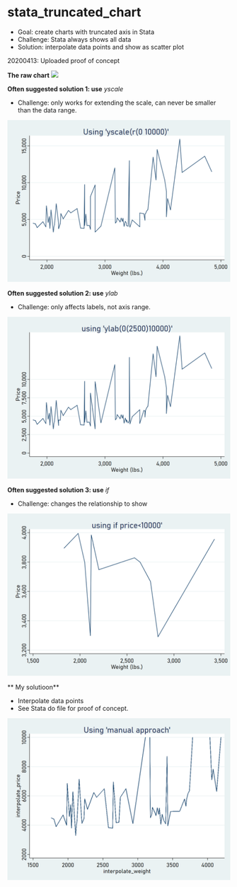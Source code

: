 # stata_truncated_chart
 
* Goal: create charts with truncated axis in Stata
* Challenge: Stata always shows all data
* Solution: interpolate data points and show as scatter plot

20200413: Uploaded proof of concept

**The raw chart**
![](fig1.png=250x)

**Often suggested solution 1: use** *yscale*

 *  Challenge: only works for extending the scale, can never be smaller than the data range. 

![](fig2.png)

**Often suggested solution 2: use** *ylab*

 *  Challenge: only affects labels, not axis range.
 
![](fig3.png)

**Often suggested solution 3: use** *if*

 *  Challenge: changes the relationship to show
 
![](fig4.png)


** My solutioon**

* Interpolate data points
* See Stata do file for proof of concept.

![](fig5.png)
